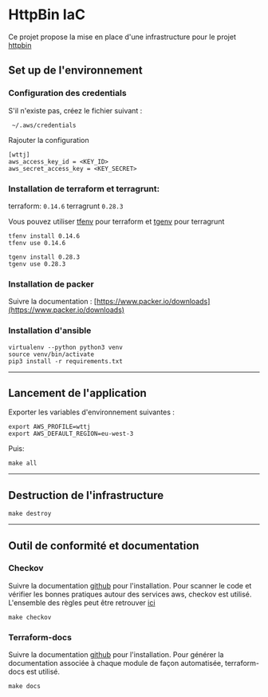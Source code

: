 # HttpBin IaC

Ce projet propose la mise en place d'une infrastructure pour le projet [httpbin](https://github.com/postmanlabs/httpbin)

## Set up de l'environnement
### Configuration des credentials
S'il n'existe pas, créez le fichier suivant :
```
 ~/.aws/credentials 
```

Rajouter la configuration 
```
[wttj]
aws_access_key_id = <KEY_ID>
aws_secret_access_key = <KEY_SECRET>
```


### Installation de terraform et terragrunt: 

terraform: `0.14.6`
terragrunt `0.28.3`

Vous pouvez utiliser [tfenv](https://github.com/tfutils/tfenv) pour terraform et [tgenv](https://github.com/cunymatthieu/tgenv) pour terragrunt

```
tfenv install 0.14.6
tfenv use 0.14.6
```

```
tgenv install 0.28.3
tgenv use 0.28.3
```

### Installation de packer
Suivre la documentation : [https://www.packer.io/downloads](https://www.packer.io/downloads)

### Installation d'ansible
```
virtualenv --python python3 venv
source venv/bin/activate
pip3 install -r requirements.txt
```
------------
## Lancement de l'application

Exporter les variables d'environnement suivantes :
```
export AWS_PROFILE=wttj
export AWS_DEFAULT_REGION=eu-west-3
```

Puis: 
```
make all
```
----
## Destruction de l'infrastructure
```
make destroy
```
----
## Outil de conformité et documentation

### Checkov
Suivre la documentation [github](https://github.com/bridgecrewio/checkov#installation) pour l'installation.
Pour scanner le code et vérifier les bonnes pratiques autour des services aws, checkov est utilisé.
L'ensemble des règles peut être retrouver [ici](https://github.com/bridgecrewio/checkov/blob/master/docs/3.Scans/resource-scans.md) 

```
make checkov
```

### Terraform-docs
Suivre la documentation [github](https://github.com/terraform-docs/terraform-docs#installation) pour l'installation.
Pour générer la documentation associée à chaque module de façon automatisée, terraform-docs est utilisé.

```
make docs
```